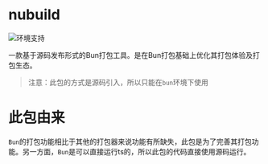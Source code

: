 # nubuild

![环境支持](https://img.shields.io/badge/支持环境-Bun-blue)

一款基于源码发布形式的Bun打包工具。是在Bun打包基础上优化其打包体验及打包生态。

> 注意：此包的方式是源码引入，所以只能在`bun`环境下使用

# 此包由来

`Bun`的打包功能相比于其他的打包器来说功能有所缺失，此包是为了完善其打包功能。另一方面，`Bun`是可以直接运行ts的，所以此包的代码直接使用源码运行。